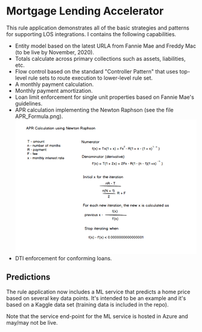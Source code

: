 # Mortgage Lending Accelerator
This rule application demonstrates all of the basic strategies and patterns for supporting LOS integrations.  I contains the following capabilities.

* Entity model based on the latest URLA from Fannie Mae and Freddy Mac (to be live by November, 2020).
* Totals calculate across primary collections such as assets, liabilities, etc.
* Flow control based on the standard "Controller Pattern" that uses top-level rule sets to route execution to lower-level rule set.
* A monthly payment calculation.
* Monthly payment amortization.
* Loan limit enforcement for single unit properties based on Fannie Mae's guidelines.
* APR calculation implementing the Newton Raphson (see the file APR_Formula.png).
![APR Formula](APR_Formula.png)
* DTI enforcement for conforming loans.

## Predictions
The rule application now includes a ML service that predicts a home price based on several key data points.  It's intended to be an example and it's based on a Kaggle data set (training data is included in the repo).

Note that the service end-point for the ML service is hosted in Azure and may/may not be live.  



